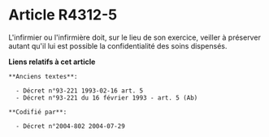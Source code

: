 # Article R4312-5

L'infirmier ou l'infirmière doit, sur le lieu de son exercice, veiller à préserver autant qu'il lui est possible la
confidentialité des soins dispensés.

**Liens relatifs à cet article**

	**Anciens textes**:

	  - Décret n°93-221 1993-02-16 art. 5
	  - Décret n°93-221 du 16 février 1993 - art. 5 (Ab)

	**Codifié par**:

	  - Décret n°2004-802 2004-07-29
